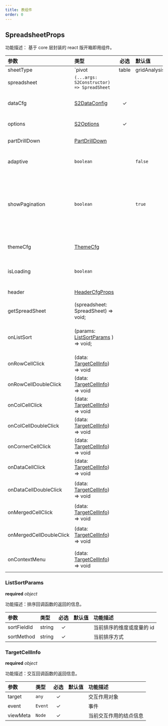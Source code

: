 ```yaml
---
title: 表组件
order: 0
---
```


## SpreadsheetProps

功能描述： 基于 core 层封装的 react 版开箱即用组件。

| 参数 | 类型 | 必选 | 默认值  | 功能描述 |
| :--- | :--- | :---: | :--- | :--- |
| sheetType | `pivot | table | gridAnalysis` | | `pivot` |  表格类型：<br> 1. `pivot`: 透视表 <br> 2. `table`: 明细表 <br> 3. `gridAnalysis`: 网格分析表|
| spreadsheet |`(...args: S2Constructor) => SpreadSheet`|  | | | 外部自定义的表实体， 用于初始化自定义表格 |
| dataCfg | [S2DataConfig](/zh/docs/api/general/S2DataConfig) | ✓ | |  透视表数据映射相关配置项 |
| options | [S2Options](/zh/docs/api/general/S2Options) | ✓ | | 透视表属性配置项 |
| partDrillDown | [PartDrillDown](/zh/docs/api/components/drill-down) |  | |  维度下钻相关属性 |
| adaptive | `boolean` | | `false` | 是否根据窗口大小自适应 |
| showPagination | `boolean` | | `true` | 是否显示默认分页(只有在 `options` 配置过 Pagination  属性才会生效) |
| themeCfg | [ThemeCfg](/zh/docs/api/general/S2Theme) |  | | 自定义透视表主题样式 |
| isLoading | `boolean` | | | 控制表格的加载状态 |
| header | [HeaderCfgProps](/zh/docs/api/components/header) | | | 表头配置项 |
| getSpreadSheet | (spreadsheet: SpreadSheet) => void; | | | 获取表实例 |
| onListSort |  (params: [ListSortParams](#listsortparams) ) => void; |  | | 排序回调，用于做自定义排序 |
| onRowCellClick| (data: [TargetCellInfo](#targetcellinfo)) => void | | | 行头单击回调事件|
| onRowCellDoubleClick| (data: [TargetCellInfo](#targetcellinfo)) => void | | | 行头双击回调事件|
| onColCellClick| (data: [TargetCellInfo](#targetcellinfo)) => void | | | 列头单击回调事件|
| onColCellDoubleClick| (data: [TargetCellInfo](#targetcellinfo)) => void | | | 列头双击回调事件|
| onCornerCellClick| (data: [TargetCellInfo](#targetcellinfo)) => void | | | 角头单击回调事件|
| onDataCellClick| (data: [TargetCellInfo](#targetcellinfo)) => void | | | | 交叉单元格单击回调事件|
| onDataCellDoubleClick| (data: [TargetCellInfo](#targetcellinfo)) => void | | | 交叉单元格双击回调事件|
| onMergedCellClick| (data: [TargetCellInfo](#targetcellinfo)) => void | | | | 合并单元格单击回调事件|
| onMergedCellDoubleClick| (data: [TargetCellInfo](#targetcellinfo)) => void | | | 合并单元格双击回调事件|
| onContextMenu| (data: [TargetCellInfo](#targetcellinfo)) => void | | | 右键单元格单击回调事件|

### ListSortParams

<description> **required**  _object_ </description>

功能描述：排序回调函数的返回的信息。

| 参数 | 类型 | 必选 | 默认值  | 功能描述 |
| :--- | :--- | :---: | :--- | :--- |
| sortFieldId | string | ✓ | | 当前排序的维度或度量的 id |
| sortMethod | string | ✓ | | 当前排序方式 |

### TargetCellInfo

<description> **required**  _object_ </description>

功能描述：交互回调函数的返回信息。

| 参数 | 类型 | 必选 | 默认值  | 功能描述 |
| :--- | :--- | :---: | :--- | :--- |
| target | `any` | ✓ | | 交互作用对象 |
| event | `Event` | ✓ | | 事件 |
| viewMeta | `Node` | ✓ | | 当前交互作用的结点信息 |
